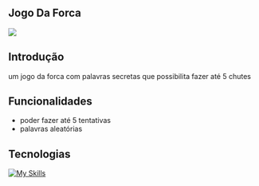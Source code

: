 ## Jogo Da Forca
![](https://imgur.com/xeBPZgF.gif)
## Introdução
um jogo da forca com palavras secretas que possibilita fazer até 5 chutes
## Funcionalidades
- poder fazer até 5 tentativas
- palavras aleatórias

## Tecnologias
[![My Skills](https://skillicons.dev/icons?i=cs,git,github,dotnet,visualstudio)](https://skillicons.dev)
